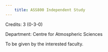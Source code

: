 ```yaml
---
    title: ASS800 Independent Study
---
```

Credits: 3 (0-3-0)

Department: Centre for Atmospheric Sciences

To be given by the interested faculty.